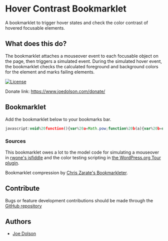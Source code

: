 # Hover Contrast Bookmarklet

A bookmarklet to trigger hover states and check the color contrast of hovered focusable elements.

## What does this do?

The bookmarklet attaches a mouseover event to each focusable object on the page, then triggers a simulated event. During the simulated hover event, the bookmarklet checks the calculated foreground and background colors for the element and marks failing elements.

[![License](https://img.shields.io/badge/license-GPL--2.0%2B-green.svg)](https://www.gnu.org/license/gpl-2.0.html)

Donate link: https://www.joedolson.com/donate/

## Bookmarklet

Add the bookmarklet below to your bookmarks bar.

```javascript
javascript:void%20function(){var%20a=Math.pow;function%20b(a){var%20b=new%20MouseEvent(%22mouseover%22,{view:window,bubbles:!0,cancelable:!0}),d=!a.dispatchEvent(b);if(d)console.log(a);else{var%20f=c(a,%22background%22),g=c(a,%22foreground%22),h=e(f,g).toPrecision(3),i=getComputedStyle(a).fontSize;i=parseInt(i.replace(%22px%22,%22%22));var%20j=parseInt(getComputedStyle(a).fontWeight),k=!!(600%3Cj%26%2618.75%3Ci||600%3Ej%26%2624%3Ci),l=k%3F3:4.5;if(h%3Cl){hasRatio=a.querySelector(%22.contrast-ratio-test%22),hasRatio%26%26hasRatio.remove(),b.target.style.outline=%222px%20solid%20%23c00%22,b.target.style.outlineOffset=%222px%22;var%20m=document.createElement(%22span%22);m.classList.add(%22contrast-ratio-test%22),m.innerText=h,m.style.display=%22block%22,m.style.border=%221px%20solid%22,m.style.color=%22black%22,m.style.backgroundColor=%22%23f3f3f3%22,m.style.padding=%223px%22,m.style.borderRadius=%223px%22,m.style.borderWidth=%222px%22,m.style.marginLeft=%223px%22,m.style.position=%22relative%22,m.style.zIndex=%2210%22,m.style.minWidth=%22fit-content%22,a.insertAdjacentElement(%22beforeend%22,m)}}}function%20c(a,b){for(;a;){const%20c=%22background%22===b%3Fwindow.getComputedStyle(a).backgroundColor:window.getComputedStyle(a).color;if(%22rgba(0,%200,%200,%200)%22===c){a=a.parentNode;continue}const%20e=c.match(/\d+/g);return%203===e.length%3Fd(e.map(a=%3EparseInt(a,10))):null}return%20null}function%20d(a){return%22%23%22+a.map(a=%3Ea.toString(16).padStart(2,%220%22)).join(%22%22)}function%20e(a,b){const%20c=f(a),d=f(b),e=Math.max(c,d),g=Math.min(c,d);return(e+.05)/(g+.05)}function%20f(c){const%20d=h(c),[e,f,g]=d.map(b=%3E(b/=255,.03928%3E=b%3Fb/12.92:a((b+.055)/1.055,2.4)));return%20.2126*e+.7152*f+.0722*g}function%20h(a){a=a.replace(/^%23%3F([a-f\d])([a-f\d])([a-f\d])$/i,(a,c,d,e)=%3Ec+c+d+d+e+e);const%20b=/^%23%3F([a-f\d]{2})([a-f\d]{2})([a-f\d]{2})$/i.exec(a);return%20b%3F[parseInt(b[1],16),parseInt(b[2],16),parseInt(b[3],16)]:null}(function(){const%20a=document.querySelectorAll(%22a[href],%20button,%20input,%20textarea,%20select,%20details,%20[tabindex]%22);a.forEach(a=%3E{a.addEventListener(%22mouseover%22,function(){}),setTimeout(b,300,a)})})()}();
```

### Sources

This bookmarklet owes a lot to the model code for simulating a mouseover in [rwone's jsfiddle](https://jsfiddle.net/rwone/n5bredu2/) and the color testing scripting in [the WordPress.org Tour plugin](https://github.com/Automattic/tour/blob/trunk/assets/js/tour.js#L157). 

Bookmarklet compression by [Chris Zarate's Bookmarkleter](https://chriszarate.github.io/bookmarkleter/).

## Contribute

Bugs or feature development contributions should be made through the [GitHub repository](https://github.com/joedolson/Hover-Contrast-Bookmarklet/issues)

## Authors

* [Joe Dolson](https://www.joedolson.com)